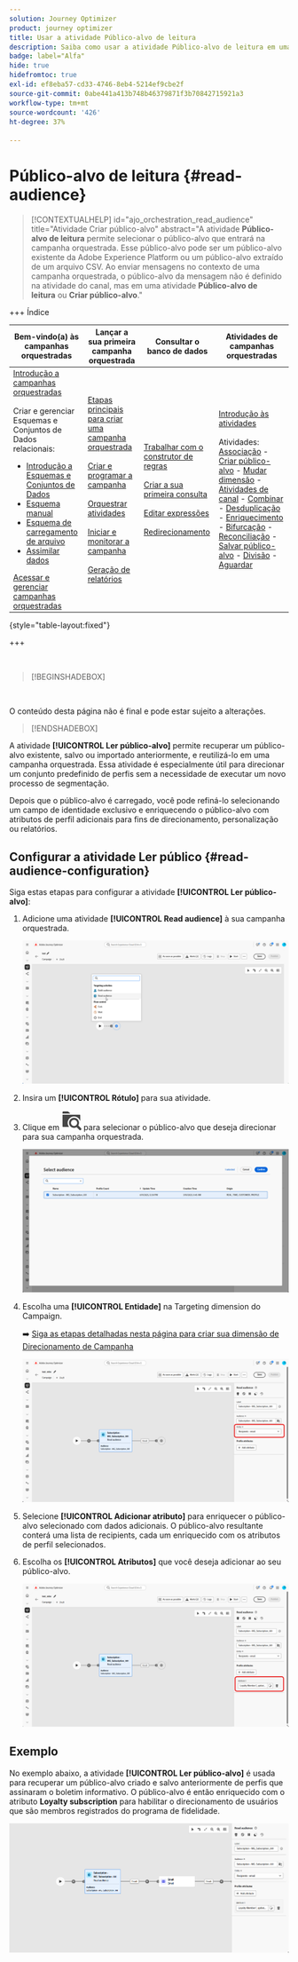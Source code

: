 ```yaml
---
solution: Journey Optimizer
product: journey optimizer
title: Usar a atividade Público-alvo de leitura
description: Saiba como usar a atividade Público-alvo de leitura em uma campanha orquestrada
badge: label="Alfa"
hide: true
hidefromtoc: true
exl-id: ef8eba57-cd33-4746-8eb4-5214ef9cbe2f
source-git-commit: 0abe441a413b748b46379871f3b70842715921a3
workflow-type: tm+mt
source-wordcount: '426'
ht-degree: 37%

---
```


# Público-alvo de leitura {#read-audience}


>[!CONTEXTUALHELP]
>id="ajo_orchestration_read_audience"
>title="Atividade Criar público-alvo"
>abstract="A atividade **Público-alvo de leitura** permite selecionar o público-alvo que entrará na campanha orquestrada. Esse público-alvo pode ser um público-alvo existente da Adobe Experience Platform ou um público-alvo extraído de um arquivo CSV. Ao enviar mensagens no contexto de uma campanha orquestrada, o público-alvo da mensagem não é definido na atividade do canal, mas em uma atividade **Público-alvo de leitura** ou **Criar público-alvo**."


+++ Índice 

| Bem-vindo(a) às campanhas orquestradas | Lançar a sua primeira campanha orquestrada | Consultar o banco de dados | Atividades de campanhas orquestradas |
|---|---|---|---|
| [Introdução a campanhas orquestradas](../gs-orchestrated-campaigns.md)<br/><br/>Criar e gerenciar Esquemas e Conjuntos de Dados relacionais:</br> <ul><li>[Introdução a Esquemas e Conjuntos de Dados](../gs-schemas.md)</li><li>[Esquema manual](../manual-schema.md)</li><li>[Esquema de carregamento de arquivo](../file-upload-schema.md)</li><li>[Assimilar dados](../ingest-data.md)</li></ul>[Acessar e gerenciar campanhas orquestradas](../access-manage-orchestrated-campaigns.md) | [Etapas principais para criar uma campanha orquestrada](../gs-campaign-creation.md)<br/><br/>[Criar e programar a campanha](../create-orchestrated-campaign.md)<br/><br/>[Orquestrar atividades](../orchestrate-activities.md)<br/><br/>[Iniciar e monitorar a campanha](../start-monitor-campaigns.md)<br/><br/>[Geração de relatórios](../reporting-campaigns.md) | [Trabalhar com o construtor de regras](../orchestrated-rule-builder.md)<br/><br/>[Criar a sua primeira consulta](../build-query.md)<br/><br/>[Editar expressões](../edit-expressions.md)<br/><br/>[Redirecionamento](../retarget.md) | [Introdução às atividades](about-activities.md)<br/><br/>Atividades:<br/>[Associação](and-join.md) - [Criar público-alvo](build-audience.md) - [Mudar dimensão](change-dimension.md) - [Atividades de canal](channels.md) - [Combinar](combine.md) - [Desduplicação](deduplication.md) - [Enriquecimento](enrichment.md) - [Bifurcação](fork.md) - [Reconciliação](reconciliation.md) - [Salvar público-alvo](save-audience.md) - [Divisão](split.md) - [Aguardar](wait.md) |

{style="table-layout:fixed"}

+++


<br/>

>[!BEGINSHADEBOX]

</br>

O conteúdo desta página não é final e pode estar sujeito a alterações.

>[!ENDSHADEBOX]

A atividade **[!UICONTROL Ler público-alvo]** permite recuperar um público-alvo existente, salvo ou importado anteriormente, e reutilizá-lo em uma campanha orquestrada. Essa atividade é especialmente útil para direcionar um conjunto predefinido de perfis sem a necessidade de executar um novo processo de segmentação.

Depois que o público-alvo é carregado, você pode refiná-lo selecionando um campo de identidade exclusivo e enriquecendo o público-alvo com atributos de perfil adicionais para fins de direcionamento, personalização ou relatórios.

## Configurar a atividade Ler público {#read-audience-configuration}

Siga estas etapas para configurar a atividade **[!UICONTROL Ler público-alvo]**:

1. Adicione uma atividade **[!UICONTROL Read audience]** à sua campanha orquestrada.

   ![](../assets/read-audience-1.png)

1. Insira um **[!UICONTROL Rótulo]** para sua atividade.

1. Clique em ![ícone de pesquisa de pasta](../assets/do-not-localize/folder-search.svg) para selecionar o público-alvo que deseja direcionar para sua campanha orquestrada.

   ![](../assets/read-audience-2.png)

1. Escolha uma **[!UICONTROL Entidade&#x200B;]** na Targeting dimension do Campaign.

   ➡️ [Siga as etapas detalhadas nesta página para criar sua dimensão de Direcionamento de Campanha](../target-dimension.md)

   ![](../assets/read-audience-3.png)

1. Selecione **[!UICONTROL Adicionar atributo]** para enriquecer o público-alvo selecionado com dados adicionais. O público-alvo resultante conterá uma lista de recipients, cada um enriquecido com os atributos de perfil selecionados.

1. Escolha os **[!UICONTROL Atributos]** que você deseja adicionar ao seu público-alvo.

   ![](../assets/read-audience-4.png)

## Exemplo

No exemplo abaixo, a atividade **[!UICONTROL Ler público-alvo]** é usada para recuperar um público-alvo criado e salvo anteriormente de perfis que assinaram o boletim informativo. O público-alvo é então enriquecido com o atributo **Loyalty subscription** para habilitar o direcionamento de usuários que são membros registrados do programa de fidelidade.

![](../assets/read-audience-5.png)

